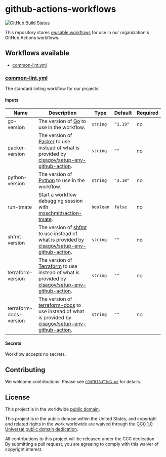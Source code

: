 # github-actions-workflows #

[![GitHub Build Status](https://github.com/cisagov/github-actions-workflows/workflows/build/badge.svg)](https://github.com/cisagov/github-actions-workflows/actions)

This repository stores [reusable workflows](https://docs.github.com/en/actions/using-workflows/reusing-workflows)
for use in our organization's GitHub Actions workflows.

## Workflows available ##

- [common-lint.yml](#common-lintyml)

### [common-lint.yml](.github/workflows/common-lint.yml) ##

The standard linting workflow for our projects.

#### Inputs ####

| Name | Description | Type | Default | Required |
| ---- | ----------- | ---- | ------- | -------- |
| go-version | The version of [Go](https://github.com/golang/go) to use in the workflow. | `string` | `"1.19"` | no |
| packer-version | The version of [Packer](https://github.com/hashicorp/packer) to use instead of what is provided by [cisagov/setup-env-github-action]. | `string` | `""` | no |
| python-version | The version of [Python](https://github.com/python/cpython) to use in the workflow. | `string` | `"3.10"` | no |
| run-tmate | Start a workflow debugging session with [mxschmitt/action-tmate](https://github.com/mxschmitt/action-tmate). | `boolean` | `false` | no |
| shfmt-version | The version of [shfmt](https://github.com/mvdan/sh#shfmt) to use instead of what is provided by [cisagov/setup-env-github-action]. | `string` | `""` | no |
| terraform-version | The version of [Terraform](https://github.com/hashicorp/terraform) to use instead of what is provided by [cisagov/setup-env-github-action]. | `string` | `""` | no |
| terraform-docs-version | The version of [terraform-docs](https://github.com/terraform-docs/terraform-docs) to use instead of what is provided by [cisagov/setup-env-github-action]. | `string` | `""` | no |

#### Secrets ####

Workflow accepts no secrets.

<!--
| Name | Description | Required |
| ---- | ----------- | -------- |
| Secret name | Secret description | Is it required? |
-->

## Contributing ##

We welcome contributions!  Please see [`CONTRIBUTING.md`](CONTRIBUTING.md) for
details.

## License ##

This project is in the worldwide [public domain](LICENSE).

This project is in the public domain within the United States, and
copyright and related rights in the work worldwide are waived through
the [CC0 1.0 Universal public domain
dedication](https://creativecommons.org/publicdomain/zero/1.0/).

All contributions to this project will be released under the CC0
dedication. By submitting a pull request, you are agreeing to comply
with this waiver of copyright interest.

[cisagov/setup-env-github-action]: https://github.com/cisagov/setup-env-github-action
